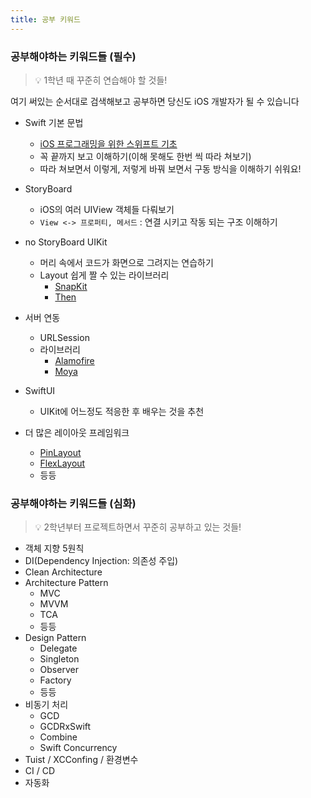 ```yaml
---
title: 공부 키워드
---
```


### 공부해야하는 키워드들 (필수)

> 💡 1학년 때 꾸준히 연습해야 할 것들!

여기 써있는 순서대로 검색해보고 공부하면 당신도 iOS 개발자가 될 수 있습니다

- Swift 기본 문법
    - [iOS 프로그래밍을 위한 스위프트 기초](https://www.boostcourse.org/mo122/joinLectures/38564)
    - 꼭 끝까지 보고 이해하기(이해 못해도 한번 씩 따라 쳐보기)
    - 따라 쳐보면서 이렇게, 저렇게 바꿔 보면서 구동 방식을 이해하기 쉬워요!
    
- StoryBoard
    - iOS의 여러 UIView 객체들 다뤄보기
    - `View <-> 프로퍼티, 메서드` : 연결 시키고 작동 되는 구조 이해하기
- no StoryBoard UIKit
    - 머리 속에서 코드가 화면으로 그려지는 연습하기
    - Layout 쉽게 짤 수 있는 라이브러리
        - [SnapKit](https://github.com/SnapKit/SnapKit)
        - [Then](https://github.com/devxoul/Then)
- 서버 연동
    - URLSession
    - 라이브러리
        - [Alamofire](https://github.com/Alamofire/Alamofire)
        - [Moya](https://github.com/Moya/Moya)
- SwiftUI
    - UIKit에 어느정도 적응한 후 배우는 것을 추천
- 더 많은 레이아웃 프레임워크
    - [PinLayout](https://github.com/layoutBox/PinLayout)
    - [FlexLayout](https://github.com/layoutBox/FlexLayout)
    - 등등


### 공부해야하는 키워드들 (심화)

> 💡 2학년부터 프로젝트하면서 꾸준히 공부하고 있는 것들!

- 객체 지향 5원칙
- DI(Dependency Injection: 의존성 주입)
- Clean Architecture
- Architecture Pattern
    - MVC
    - MVVM
    - TCA
    - 등등
- Design Pattern
    - Delegate
    - Singleton
    - Observer
    - Factory
    - 등등
- 비동기 처리
    - GCD
    - GCDRxSwift
    - Combine
    - Swift Concurrency
- Tuist / XCConfing / 환경변수
- CI / CD
- 자동화